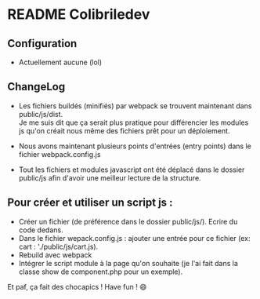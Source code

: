 # README Colibriledev
## Configuration

* Actuellement aucune (lol)  

## ChangeLog  

* Les fichiers buildés (minifiés) par webpack se trouvent maintenant dans public/js/dist.  
Je me suis dit que ça serait plus pratique pour différencier les modules js qu'on créait nous même des fichiers prêt pour un déploiement.  

* Nous avons maintenant plusieurs points d'entrées (entry points) dans le fichier webpack.config.js  
* Tout les fichiers et modules javascript ont été déplacé dans le dossier public/js afin d'avoir une meilleur lecture de la structure. 

## Pour créer et utiliser un script js :  

* Créer un fichier (de préférence dans le dossier public/js/). Ecrire du code dedans.
* Dans le fichier wepack.config.js : ajouter une entrée pour ce fichier (ex: cart : './public/js/cart.js).  
* Rebuild avec webpack
* Intégrer le script module à la page qu'on souhaite (je l'ai fait dans la classe show de component.php pour un exemple).

Et paf, ça fait des chocapics ! Have fun ! :smile: 


